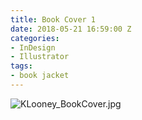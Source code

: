 ```yaml
---
title: Book Cover 1
date: 2018-05-21 16:59:00 Z
categories:
- InDesign
- Illustrator
tags:
- book jacket
---
```


![KLooney_BookCover.jpg](/uploads/KLooney_BookCover.jpg)